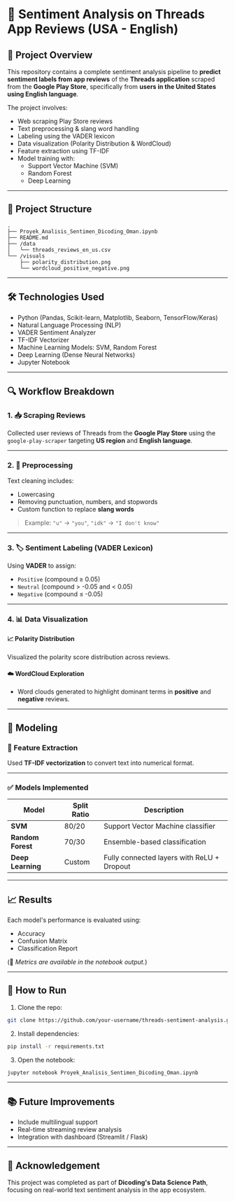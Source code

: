 
# 🧠 Sentiment Analysis on Threads App Reviews (USA - English)

## 📌 Project Overview

This repository contains a complete sentiment analysis pipeline to **predict sentiment labels from app reviews** of the **Threads application** scraped from the **Google Play Store**, specifically from **users in the United States using English language**.

The project involves:

- Web scraping Play Store reviews
- Text preprocessing & slang word handling
- Labeling using the VADER lexicon
- Data visualization (Polarity Distribution & WordCloud)
- Feature extraction using TF-IDF
- Model training with:
  - Support Vector Machine (SVM)
  - Random Forest
  - Deep Learning

---

## 📂 Project Structure

```
.
├── Proyek_Analisis_Sentimen_Dicoding_Oman.ipynb
├── README.md
├── /data
│   └── threads_reviews_en_us.csv
└── /visuals
    ├── polarity_distribution.png
    └── wordcloud_positive_negative.png
```

---

## 🛠️ Technologies Used

- Python (Pandas, Scikit-learn, Matplotlib, Seaborn, TensorFlow/Keras)
- Natural Language Processing (NLP)
- VADER Sentiment Analyzer
- TF-IDF Vectorizer
- Machine Learning Models: SVM, Random Forest
- Deep Learning (Dense Neural Networks)
- Jupyter Notebook

---

## 🔍 Workflow Breakdown

### 1. 📥 Scraping Reviews
Collected user reviews of Threads from the **Google Play Store** using the `google-play-scraper` targeting **US region** and **English language**.

---

### 2. 🧹 Preprocessing
Text cleaning includes:
- Lowercasing
- Removing punctuation, numbers, and stopwords
- Custom function to replace **slang words**

> Example: `"u"` → `"you"`, `"idk"` → `"I don't know"`

---

### 3. 🏷️ Sentiment Labeling (VADER Lexicon)
Using **VADER** to assign:
- `Positive` (compound ≥ 0.05)
- `Neutral` (compound > -0.05 and < 0.05)
- `Negative` (compound ≤ -0.05)

---

### 4. 📊 Data Visualization

#### 📈 Polarity Distribution
Visualized the polarity score distribution across reviews.

#### ☁️ WordCloud Exploration
- Word clouds generated to highlight dominant terms in **positive** and **negative** reviews.

---

## 🤖 Modeling

### 🔢 Feature Extraction
Used **TF-IDF vectorization** to convert text into numerical format.

---

### ✅ Models Implemented

| Model            | Split Ratio | Description                          |
|------------------|-------------|--------------------------------------|
| **SVM**          | 80/20       | Support Vector Machine classifier    |
| **Random Forest**| 70/30       | Ensemble-based classification        |
| **Deep Learning**| Custom      | Fully connected layers with ReLU + Dropout |

---

## 📈 Results
Each model's performance is evaluated using:
- Accuracy
- Confusion Matrix
- Classification Report

(📌 *Metrics are available in the notebook output.*)

---

## 🚀 How to Run

1. Clone the repo:
```bash
git clone https://github.com/your-username/threads-sentiment-analysis.git
```

2. Install dependencies:
```bash
pip install -r requirements.txt
```

3. Open the notebook:
```bash
jupyter notebook Proyek_Analisis_Sentimen_Dicoding_Oman.ipynb
```

---

## 📚 Future Improvements

- Include multilingual support
- Real-time streaming review analysis
- Integration with dashboard (Streamlit / Flask)

---

## 🙌 Acknowledgement

This project was completed as part of **Dicoding's Data Science Path**, focusing on real-world text sentiment analysis in the app ecosystem.
